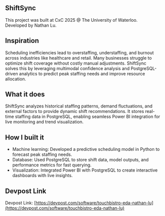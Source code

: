 ## ShiftSync  
This project was built at CxC 2025 @ The University of Waterloo. Developed by Nathan Lu.  

## Inspiration  
Scheduling inefficiencies lead to overstaffing, understaffing, and burnout across industries like healthcare and retail. Many businesses struggle to optimize shift coverage without costly manual adjustments. ShiftSync solves this by leveraging multimodal confidence analysis and PostgreSQL-driven analytics to predict peak staffing needs and improve resource allocation.  

## What it does  
ShiftSync analyzes historical staffing patterns, demand fluctuations, and external factors to provide dynamic shift recommendations. It stores real-time staffing data in PostgreSQL, enabling seamless Power BI integration for live monitoring and trend visualization.  

## How I built it  
- Machine learning: Developed a predictive scheduling model in Python to forecast peak staffing needs.  
- Database: Used PostgreSQL to store shift data, model outputs, and performance metrics for fast querying.  
- Visualization: Integrated Power BI with PostgreSQL to create interactive dashboards with live insights.  

## Devpost Link  
Devpost Link: [https://devpost.com/software/touchbistro-eda-nathan-lu](https://devpost.com/software/touchbistro-eda-nathan-lu)  
